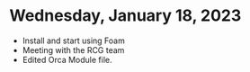 # Wednesday, January 18, 2023
-  Install and start using Foam
-  Meeting with the RCG team
-  Edited Orca Module file. 
